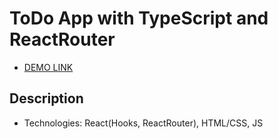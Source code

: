 # ToDo App with TypeScript and ReactRouter

- [DEMO LINK](https://obashmakov.github.io/react-typescript/)

## Description

- Technologies: React(Hooks, ReactRouter), HTML/CSS, JS
